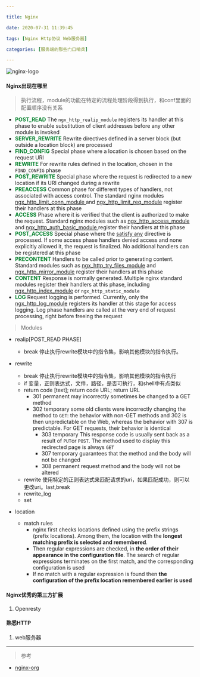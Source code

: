 ```yaml
---

title: Nginx

date: 2020-07-31 11:39:45

tags: [Nginx Http协议 Web服务器]

categories: [服务端的那些门口哨兵]

---
```

![nginx-logo](https://azou.tech/blog/static/image/nginx-logo.png)

#### Nginx出现在哪里

> 执行流程，module的功能在特定的流程处理阶段得到执行，和conf里面的配置顺序没有关系

- <span style="color: #00802b;"><strong>POST_READ</strong></span> The `ngx_http_realip_module` registers its handler at this phase to enable substitution of client addresses before any other module is invoked
-  <span style="color: #00802b;"><strong>SERVER_REWRITE</strong></span> Rewrite directives defined in a server block (but outside a location block) are processed
-  <span style="color: #00802b;"><strong>FIND_CONFIG</strong></span> Special phase where a location is chosen based on the request URI
- <span style="color: #00802b;"><strong>REWRITE</strong></span> For rewrite rules defined in the location, chosen in the `FIND_CONFIG` phase
- <span style="color: #00802b;"><strong>POST_REWRITE</strong></span> Special phase where the request is redirected to a new location if its URI changed during a rewrite
- <span style="color: #00802b;"><strong>PREACCESS</strong></span> Common phase for different types of handlers, not associated with access control. The standard nginx modules [ngx_http_limit_conn_module ](http://nginx.org/en/docs/http/ngx_http_limit_conn_module.html)and [ngx_http_limit_req_module](http://nginx.org/en/docs/http/ngx_http_limit_req_module.html) register their handlers at this phase
- <span style="color: #00802b;"><strong>ACCESS</strong></span> Phase where it is verified that the client is authorized to make the request. Standard nginx modules such as [ngx_http_access_module](http://nginx.org/en/docs/http/ngx_http_access_module.html) and [ngx_http_auth_basic_module ](http://nginx.org/en/docs/http/ngx_http_auth_basic_module.html)register their handlers at this phase
- <span style="color: #00802b;"><strong>POST_ACCESS</strong></span> Special phase where the [satisfy any](http://nginx.org/en/docs/http/ngx_http_core_module.html#satisfy) directive is processed. If some access phase handlers denied access and none explicitly allowed it, the request is finalized. No additional handlers can be registered at this phase
- <span style="color: #00802b;"><strong>PRECONTENT</strong></span> Handlers to be called prior to generating content. Standard modules such as [ngx_http_try_files_module](http://nginx.org/en/docs/http/ngx_http_core_module.html#try_files) and [ngx_http_mirror_module](http://nginx.org/en/docs/http/ngx_http_mirror_module.html) register their handlers at this phase
- <span style="color: #00802b;"><strong>CONTENT</strong></span> Response is normally generated. Multiple nginx standard modules register their handlers at this phase, including [ngx_http_index_module](http://nginx.org/en/docs/http/ngx_http_index_module.html) or `ngx_http_static_module`
- <span style="color: #00802b;"><strong>LOG</strong></span> Request logging is performed. Currently, only the [ngx_http_log_module](http://nginx.org/en/docs/http/ngx_http_log_module.html) registers its handler at this stage for access logging. Log phase handlers are called at the very end of request processing, right before freeing the request


> Modules

- realip[POST_READ PHASE]
  - break 停止执行rewrite模块中的指令集，影响其他模块的指令执行。

- rewrite
  - break 停止执行rewrite模块中的指令集，影响其他模块的指令执行
  - if  变量，正则表达式，文件，路径，是否可执行，和shell中有点类似
  - return code [text]; return code URL; return URL
  	- 301 permanent  may incorrectly sometimes be changed to a GET method
  	- 302 temporary some old clients were incorrectly changing the method to `GET`: the behavior with non-GET methods and 302 is then unpredictable on the Web, whereas the behavior with 307 is predictable. For GET requests, their behavior is identical
		- 303 temporary This response code is usually sent back as a result of `PUT`or `POST`. The method used to display this redirected page is always `GET`
		- 307 temporary guarantees that the method and the body will not be changed
		- 308 permanent  request method and the body will not be altered
  - rewrite 使用特定的正则表达式来匹配请求的uri，如果匹配成功，则可以更改uri。last,break
  - rewrite_log
  - set
- location
  - match rules
    - nginx first checks locations defined using the prefix strings (prefix locations). Among them, the location with the **longest matching prefix is selected and remembered**. 
    - Then regular expressions are checked, in **the order of their appearance in the configuration file**. The search of regular expressions terminates on the first match, and the corresponding configuration is used
    - If no match with a regular expression is found then **the configuration of the prefix location remembered earlier is used**


#### Nginx优秀的第三方扩展
1. Openresty

#### 熟悉HTTP
1. web服务器

---


> 参考
- [nginx-org](http://nginx.org/en/docs/)

